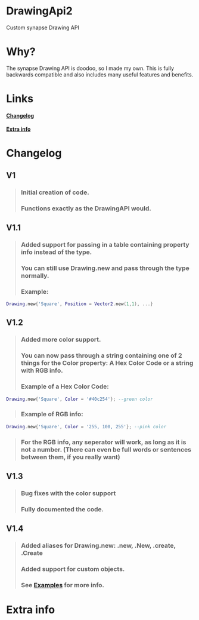 # DrawingApi2
Custom synapse Drawing API

# Why?
The synapse Drawing API is doodoo, so I made my own. This is fully backwards compatible and also includes many useful features and benefits.

# Links

#### [Changelog](#changelog)
#### [Extra info](#extra-info-1)

# Changelog

## V1
> ### Initial creation of code.
> ### Functions exactly as the DrawingAPI would.

## V1.1
> ### Added support for passing in a table containing property info instead of the type.
> ### You can still use Drawing.new and pass through the type normally.
> ### Example:
 ```lua
 Drawing.new{'Square', Position = Vector2.new(1,1), ...}
 ```

## V1.2
> ### Added more color support.
> ### You can now pass through a string containing one of 2 things for the Color property: A Hex Color Code or a string with RGB info.
> ### Example of a Hex Color Code:
  ```lua
  Drawing.new{'Square', Color = '#40c254'}; --green color
  ```
> ### Example of RGB info:
  ```lua
  Drawing.new{'Square', Color = '255, 100, 255'}; --pink color
  ```
> ### For the RGB info, any seperator will work, as long as it is not a number. (There can even be full words or sentences between them, if you really want)

## V1.3
> ### Bug fixes with the color support
> ### Fully documented the code.

## V1.4
> ### Added aliases for Drawing.new: .new, .New, .create, .Create
> ### Added support for custom objects.
> ### See [Examples](/examples) for more info.

# Extra info
